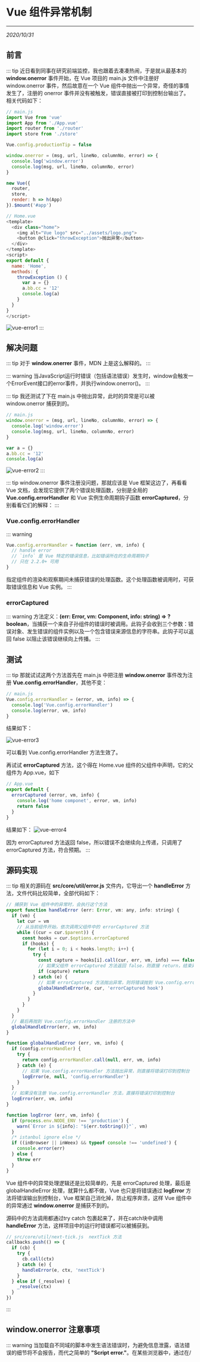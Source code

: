 # Vue 组件异常机制
---
*2020/10/31*

## 前言

::: tip
  近日看到同事在研究前端监控，我也跟着去凑凑热闹，于是就从最基本的 **window.onerror** 事件开始，在 Vue 项目的 main.js 文件中注册好 window.onerror 事件，然后故意在一个 Vue 组件中抛出一个异常，奇怪的事情发生了，注册的 onerror 事件并没有被触发，错误直接被打印到控制台输出了。相关代码如下：

``` js
// main.js
import Vue from 'vue'
import App from './App.vue'
import router from './router'
import store from './store'

Vue.config.productionTip = false

window.onerror = (msg, url, lineNo, columnNo, error) => {
  console.log('window.error')
  console.log(msg, url, lineNo, columnNo, error)
}

new Vue({
  router,
  store,
  render: h => h(App)
}).$mount('#app')

// Home.vue
<template>
  <div class="home">
    <img alt="Vue logo" src="../assets/logo.png">
    <button @click="throwException">抛出异常</button>
  </div>
</template>
<script>
export default {
  name: 'Home',
  methods: {
    throwException () {
      var a = {}
      a.bb.cc = '12'
      console.log(a)
    }
  }
}
</script>
```

  ![vue-error1](./assets/vue-error1.jpg)
:::

## 解决问题

::: tip
  对于 **window.onerrer** 事件，MDN 上是这么解释的。
:::

::: warning
  当JavaScript运行时错误（包括语法错误）发生时，window会触发一个ErrorEvent接口的error事件，并执行window.onerror()。
:::

::: tip
  我还测试了下在 main.js 中抛出异常，此时的异常是可以被 window.onerror 捕获到的。

``` js
// main.js
window.onerror = (msg, url, lineNo, columnNo, error) => {
  console.log('window.error')
  console.log(msg, url, lineNo, columnNo, error)
}

var a = {}
a.bb.cc = '12'
console.log(a)
```

  ![vue-error2](./assets/vue-error2.jpg)
:::

::: tip
  window.onerror 事件注册没问题，那就应该是 Vue 框架这边了，再看看 Vue 文档，会发现它提供了两个错误处理函数，分别是全局的 **Vue.config.errorHandler** 和 Vue 实例生命周期钩子函数 **errorCaptured**，分别看看它们的解释：
:::

### Vue.config.errorHandler

::: warning
``` js
Vue.config.errorHandler = function (err, vm, info) {
  // handle error
  // `info` 是 Vue 特定的错误信息，比如错误所在的生命周期钩子
  // 只在 2.2.0+ 可用
}
```

  指定组件的渲染和观察期间未捕获错误的处理函数。这个处理函数被调用时，可获取错误信息和 Vue 实例。
:::

### errorCaptured

::: warning
  方法定义：**(err: Error, vm: Component, info: string) => ?boolean**，当捕获一个来自子孙组件的错误时被调用。此钩子会收到三个参数：错误对象、发生错误的组件实例以及一个包含错误来源信息的字符串。此钩子可以返回 false 以阻止该错误继续向上传播。
:::

## 测试

::: tip
  那就试试这两个方法首先在 main.js 中把注册 **window.onerror** 事件改为注册 **Vue.config.errorHandler**，其他不变：

``` js
// main.js
Vue.config.errorHandler = (error, vm, info) => {
  console.log('Vue.config.errorHandler')
  console.log(error, vm, info)
}
```

  结果如下：

  ![vue-error3](./assets/vue-error3.jpg)

  可以看到 Vue.config.errorHandler 方法生效了。

  再试试 **errorCaptured** 方法，这个得在 Home.vue 组件的父组件中声明，它的父组件为 App.vue，如下

``` js
// App.vue
export default {
  errorCaptured (error, vm, info) {
    console.log('home componet', error, vm, info)
    return false
  }
}
```

  结果如下：
  ![vue-error4](./assets/vue-error4.jpg)

  因为 errorCaptured 方法返回 false，所以错误不会继续向上传递，只调用了 errorCaptured 方法，符合预期。
:::

## 源码实现

::: tip
  相关的源码在 **src/core/util/error.js** 文件内，它导出一个 **handleError** 方法，文件代码比较简单，全部代码如下：

``` js
// 捕获到 Vue 组件中的异常时，会执行这个方法
export function handleError (err: Error, vm: any, info: string) {
  if (vm) {
    let cur = vm
    // 从当前组件开始，依次调用父组件中的 errorCaptured 方法
    while ((cur = cur.$parent)) {
      const hooks = cur.$options.errorCaptured
      if (hooks) {
        for (let i = 0; i < hooks.length; i++) {
          try {
            const capture = hooks[i].call(cur, err, vm, info) === false
            // 如果父组件 errorCaptured 方法返回 false，则直接 return，结束异常处理流程
            if (capture) return
          } catch (e) {
            // 如果 errorCaptured 方法抛出异常，则将错误抛到 Vue.config.errorHandler 注册的方法中
            globalHandleError(e, cur, 'errorCaptured hook')
          }
        }
      }
    }
  }
  // 最后再抛到 Vue.config.errorHandler 注册的方法中
  globalHandleError(err, vm, info)
}

function globalHandleError (err, vm, info) {
  if (config.errorHandler) {
    try {
      return config.errorHandler.call(null, err, vm, info)
    } catch (e) {
      // 如果 Vue.config.errorHandler 方法抛出异常，则直接将错误打印到控制台
      logError(e, null, 'config.errorHandler')
    }
  }
  // 如果没有注册 Vue.config.errorHandler 方法，直接将错误打印到控制台
  logError(err, vm, info)
}

function logError (err, vm, info) {
  if (process.env.NODE_ENV !== 'production') {
    warn(`Error in ${info}: "${err.toString()}"`, vm)
  }
  /* istanbul ignore else */
  if ((inBrowser || inWeex) && typeof console !== 'undefined') {
    console.error(err)
  } else {
    throw err
  }
}
```

  Vue 组件中的异常处理逻辑还是比较简单的，先是 errorCaptured 处理，最后是 globalHandleError 处理，就算什么都不做，Vue 也只是将错误通过 **logError** 方法将错误输出到控制台，Vue 框架自己消化掉，防止程序奔溃，这样 Vue 组件中的异常通过 **window.onerror** 是捕获不到的。

  源码中的方法调用都通过try catch 包裹起来了，并在catch块中调用 **handleError** 方法，这样项目中的运行时错误都可以被捕获到。

``` js
// src/core/util/next-tick.js  nextTick 方法
callbacks.push(() => {
  if (cb) {
    try {
      cb.call(ctx)
    } catch (e) {
      handleError(e, ctx, 'nextTick')
    }
  } else if (_resolve) {
    _resolve(ctx)
  }
})
```
:::

## window.onerror 注意事项

::: warning
  当加载自不同域的脚本中发生语法错误时，为避免信息泄露，语法错误的细节将不会报告，而代之简单的 **"Script error."**。在某些浏览器中，通过在/<script/>使用crossorigin属性并要求服务器发送适当的 CORS HTTP 响应头，该行为可被覆盖。一个变通方案是单独处理"Script error."，告知错误详情仅能通过浏览器控制台查看，无法通过JavaScript访问。
:::

::: tip
  就是说如果在加载第三方脚本出现异常时，正常情况下是捕获不到错误信息的，只是显示 **"Script error."**，如果想要获取后台返回的详细信息，可以设置 script 标签的 crossorigin 属性。[crossorigin](https://developer.mozilla.org/en-US/docs/Web/HTML/Attributes/crossorigin)

  [回首页](/frontend)
:::

（完）